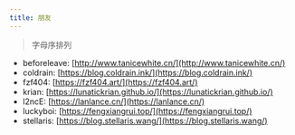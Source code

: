 ```yaml
---
title: 朋友
---
```


> 字母序排列

- beforeleave: [http://www.tanicewhite.cn/](http://www.tanicewhite.cn/)
- coldrain: [https://blog.coldrain.ink/](https://blog.coldrain.ink/)
- fzf404: [https://fzf404.art/](https://fzf404.art/)
- krian: [https://lunatickrian.github.io/](https://lunatickrian.github.io/)
- l2ncE: [https://lanlance.cn/](https://lanlance.cn/)
- luckyboi: [https://fengxiangrui.top/](https://fengxiangrui.top/)
- stellaris: [https://blog.stellaris.wang/](https://blog.stellaris.wang/)
